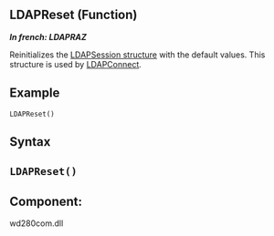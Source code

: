 
## LDAPReset (Function)

***In french: LDAPRAZ***



<a name="XUse"></a>
<a name="Use"></a>
<a name="description"></a>
Reinitializes the [LDAPSession structure](../WDLang3/3032101.md) with the default values. This structure is used by [LDAPConnect](../WDLang3/3032100.md).
<a name="Example1"></a>
<a name="sample_code"></a>

## Example


```wl
LDAPReset()
```

<a name="XSYNTAX"></a>
<a name="SYNTAX1"></a>

## Syntax

`LDAPReset()`
---



<a name="NOTE0"></a>


<a name="XComponent"></a>

## Component:
wd280com.dll
